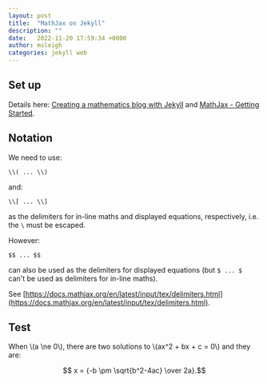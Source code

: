 ```yaml
---
layout: post
title:  "MathJax on Jekyll"
description: ""
date:   2022-11-20 17:59:34 +0000
author: msleigh
categories: jekyll web
---
```


## Set up

Details here: [Creating a mathematics blog with Jekyll](https://medium.com/coffee-in-a-klein-bottle/creating-a-mathematics-blog-with-jekyll-78cdee0339f3a) and [MathJax - Getting Started](https://www.mathjax.org/#gettingstarted).

## Notation

We need to use:

    \\( ... \\)

and:

    \\[ ... \\]

as the delimiters for in-line maths and displayed equations, respectively, i.e. the `\` must be escaped.

However:

    $$ ... $$

can also be used as the delimiters for displayed equations (but `$ ... $` can't be used as delimiters for in-line maths).

See [https://docs.mathjax.org/en/latest/input/tex/delimiters.html](https://docs.mathjax.org/en/latest/input/tex/delimiters.html).

## Test

When \\(a \\ne 0\\), there are two solutions to \\(ax^2 + bx + c = 0\\) and they are:

  $$ x = {-b \pm \sqrt{b^2-4ac} \over 2a}.$$